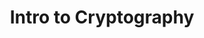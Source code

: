---
credit:
- Trevor Moyer
featured: false
recording: ''
slides: intro_to_cryptography.pdf
tags:
- '3 key facets of crypto: authenticity, integrity, availability'
- '2 sectors of crypto: theoretical and practical'
- Assymetric crypto (public/private keys), symmetric (AES/DES)
- Basic network protocols and why they are important
- Basic math behind some of the main cryptographic schemes, such as RSA
time_close: ''
time_start: '2018-10-27T02:15:00.000000Z'
title: Intro to Cryptography
week_number: 0
---